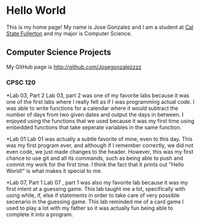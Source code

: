 # Hello World

This is my home page! My name is Jose Gonzalez  and I am a student at [Cal State Fullerton](http://www.fullerton.edu/) and my major is Computer Science.

## Computer Science Projects

My GitHub page is http://github.com/Josegonzalezzzz

### CPSC 120

*Lab 03, Part 2
    Lab 03, part 2 was one of my favorite labs because it was one of the first labs where I really felt as if I was programming actual code.  I was able to write functions for a calendar where it would subtract the number of days from two given dates and output the days in between.  I enjoyed using the functions that we used because it was my first time using embedded functions that take seperate variables in the same function.

*Lab 01
    Lab 01 was actually a subtle favorite of mine, even to this day.  This was my first program ever, and although if I remember correctly, we did not even code, we just made changes to the header.  However, this was my first chance to use git and all its commands, such as being able to push and commit my work for the first time.  I think the fact that it prints out "Hello World!" is what makes it special to me.

*Lab 07, Part 1
    Lab 07 , part 1 was also my favorite lab because it was my first intent at a guessing game.  This lab taught me a lot, specifically with using while, if, else if statements in order to take care of very possible secenario in the guessing game.  This lab reminded me of a card game I used to play a lot with my father so it was actually fun being able to complete it into a program.